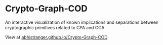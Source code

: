 # Crypto-Graph-COD
An interactive visualization of known implications and separations between cryptographic primitives related to CPA and CCA

View at [abhistranger.github.io/Crypto-Graph-COD](https://abhistranger.github.io/Crypto-Graph-COD/).
